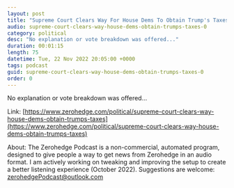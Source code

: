 ```yaml
---
layout: post
title: "Supreme Court Clears Way For House Dems To Obtain Trump's Taxes"
audio: supreme-court-clears-way-house-dems-obtain-trumps-taxes-0
category: political
desc: "No explanation or vote breakdown was offered..."
duration: 00:01:15
length: 75
datetime: Tue, 22 Nov 2022 20:05:00 +0000
tags: podcast
guid: supreme-court-clears-way-house-dems-obtain-trumps-taxes-0
order: 0
---
```

No explanation or vote breakdown was offered...

Link: [https://www.zerohedge.com/political/supreme-court-clears-way-house-dems-obtain-trumps-taxes](https://www.zerohedge.com/political/supreme-court-clears-way-house-dems-obtain-trumps-taxes)

About: The Zerohedge Podcast is a non-commercial, automated program, designed to give people a way to get news from Zerohedge in an audio format.  I am actively working on tweaking and improving the setup to create a better listening experience (October 2022).  Suggestions are welcome: [zerohedgePodcast@outlook.com](mailto:zerohedgePodcast@outlook.com)